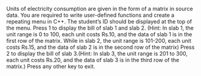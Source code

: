 
Units of electricity consumption are given in the form of a matrix in source data. You are
required to write user-defined functions and create a repeating menu in  C++.
The student’s ID should be displayed at the top of the menu.
Press 1 to display the bill of slab 1 and slab 2. (Hint: In slab 1, the unit range is 0 to 100, each
unit costs Rs.10, and the data of slab 1 is in the first row of the matrix. While in slab 2, the
unit range is 101-200, each unit costs Rs.15, and the data of slab 2 is in the second row of
the matrix)
Press 2 to display the bill of slab 3.(Hint: In slab 3, the unit range is 201 to 300, each unit
costs Rs.20, and the data of slab 3 is in the third row of the matrix.)
Press any other key to exit.

